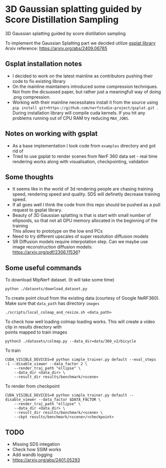 # 3D Gaussian splatting guided by Score Distillation Sampling
3D Gaussian splatting guided by score distillation sampling <br>

To implement the Gaussian Splatting part we decided utilize [gsplat library](https://github.com/nerfstudio-project/gsplat) <br>
Arxiv reference: https://arxiv.org/abs/2409.06765

## Gsplat installation notes
* I decided to work on the latest mainline as contributors pushing their code to fix existing library
* On the mainline maintainers introduced some compression techniques. Not from the dicsussed paper, but rather just a meaningfull way of doing .png compression.
* Working with their mainline necessitates install it from the source using `pip install git+https://github.com/nerfstudio-project/gsplat.git `. <br>
  During installation library will compile cuda kernels. If you hit any problems running out of CPU RAM try reducing `MAX_JOBS`.

## Notes on working with gsplat
* As a base implementation I took code from `examples` directory and got rid of
* Tried to use gsplat to render scenes from NerF 360 data set - real time rendering works along with visualisation, checkpointing, validation

## Some thoughts
* It seems like in the world of 3d rendering people are chasing training speed, rendering speed and quality. SDS will definetly decrease training speed.
* If all goes well I think the code from this repo should be pushed as a pull request to gsplat library.
* Beauty of 3D Gaussian splatting is that is start with small number of ellipsoids, so that not all GPU memory allocated in the beginning of the training <br>
  This allows to prototype on the low end PCs
* Need to try different upscales of super resolution diffusion models
* SR Diffusion models require interpolation step. Can we maybe use image reconstruction diffusion models: https://arxiv.org/pdf/2306.11536?


## Some useful commands

To download MipNerf dataset. (It will take some time)
```
python ./datasets/download_dataset.py
```

To create point cloud from the existing data (courtesy of Google NeRF360). Make sure that `data_path` has directory `images`
```
./scripts/local_colmap_and_resize.sh <data_path>
```

To check how well loading colmap loading works. This will create a video clip in results directory with <br>
points mapped to train images
```
python3 ./datasets/colmap.py --data_dir=data/360_v2/bicycle
```

To train
```
CUDA_VISIBLE_DEVICES=0 python simple_trainer.py default --eval_steps -1 --disable_viewer --data_factor 2 \
    --render_traj_path "ellipse" \
    --data_dir <data_dir> \
    --result_dir results/benchmark/<scene>
```

To render from checkpoint
```
CUDA_VISIBLE_DEVICES=0 python simple_trainer.py default --disable_viewer --data_factor $DATA_FACTOR \
    --render_traj_path "ellipse" \
    --data_dir <data_dir> \
    --result_dir results/benchmark/<scene> \
    --ckpt results/benchmark/<scene>/<checkpoint>
```

## TODO
* Missing SDS integation
* Check how SSIM works
* Add wandb logging
* https://arxiv.org/abs/2401.05293
